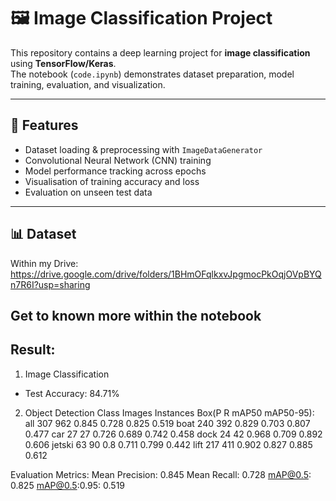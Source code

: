 # 🖼️ Image Classification Project

This repository contains a deep learning project for **image classification** using **TensorFlow/Keras**.  
The notebook (`code.ipynb`) demonstrates dataset preparation, model training, evaluation, and visualization.

---

## 🚀 Features
- Dataset loading & preprocessing with `ImageDataGenerator`
- Convolutional Neural Network (CNN) training
- Model performance tracking across epochs
- Visualisation of training accuracy and loss
- Evaluation on unseen test data

---

## 📊 Dataset
Within my Drive: https://drive.google.com/drive/folders/1BHmOFqlkxvJpgmocPkOqjOVpBYQn7R6I?usp=sharing

Get to known more within the notebook
---

## Result:
1. Image Classification
- Test Accuracy: 84.71%

2. Object Detection
                 Class     Images  Instances      Box(P          R      mAP50  mAP50-95):
                   all        307        962      0.845      0.728      0.825      0.519
                  boat        240        392      0.829      0.703      0.807      0.477
                   car         27         27      0.726      0.689      0.742      0.458
                  dock         24         42      0.968      0.709      0.892      0.606
                jetski         63         90        0.8      0.711      0.799      0.442
                  lift        217        411      0.902      0.827      0.885      0.612

Evaluation Metrics:
Mean Precision: 0.845
Mean Recall: 0.728
mAP@0.5: 0.825
mAP@0.5:0.95: 0.519
